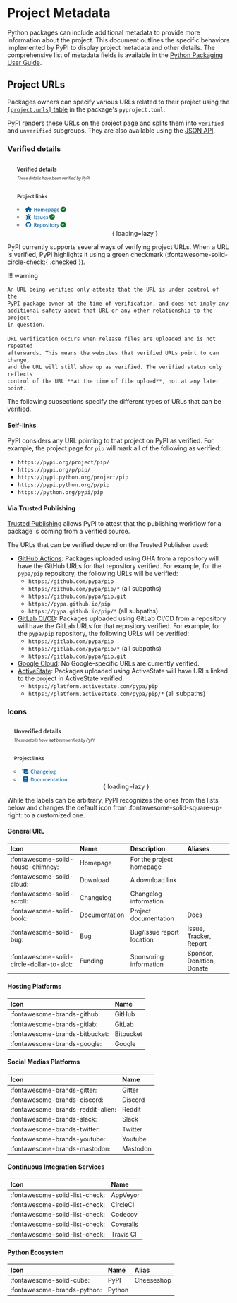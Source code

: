 # Project Metadata

Python packages can include additional metadata to provide more information 
about the project. This document outlines the specific behaviors 
implemented by PyPI to display project metadata and other details. The 
comprehensive list of metadata fields is available in the [Python Packaging 
User Guide].

[Python Packaging User Guide]: https://packaging.python.org/en/latest/specifications/core-metadata/#core-metadata-specifications


## Project URLs

Packages owners can specify various URLs related to their project using 
the [`[project.urls]` table](https://packaging.python.org/en/latest/specifications/pyproject-toml/#urls) in the package's `pyproject.toml`.

PyPI renders these URLs on the project page and splits them into `verified` and 
`unverified` subgroups. They are also available using the 
[JSON API](https://warehouse.pypa.io/api-reference/json.html).

### Verified details

![Verified details](assets/verified_details.png){ loading=lazy }

PyPI currently supports several ways of verifying project URLs. When a URL is verified, PyPI highlights it using a green checkmark (:fontawesome-solid-circle-check:{ .checked }).

!!! warning

    An URL being verified only attests that the URL is under control of the
    PyPI package owner at the time of verification, and does not imply any
    additional safety about that URL or any other relationship to the project
    in question.

    URL verification occurs when release files are uploaded and is not repeated
    afterwards. This means the websites that verified URLs point to can change,
    and the URL will still show up as verified. The verified status only reflects
    control of the URL **at the time of file upload**, not at any later point.

The following subsections specify the different types of URLs that can be verified.

#### Self-links

PyPI considers any URL pointing to that project on PyPI as verified.
For example, the project page for `pip` will mark all of the
following as verified:

- `https://pypi.org/project/pip/`
- `https://pypi.org/p/pip/`
- `https://pypi.python.org/project/pip`
- `https://pypi.python.org/p/pip`
- `https://python.org/pypi/pip`

#### Via Trusted Publishing

[Trusted Publishing](trusted-publishers/index.md) allows PyPI to attest that the 
publishing workflow for a package is coming from a verified source.

The URLs that can be verified depend on the Trusted Publisher used:

- [GitHub Actions][gh-action-tab]: Packages uploaded using GHA from a repository will have the GitHub URLs for that
  repository verified. For example, for the `pypa/pip` repository, the following URLs will be verified:
    - `https://github.com/pypa/pip`
    - `https://github.com/pypa/pip/*` (all subpaths)
    - `https://github.com/pypa/pip.git`
    - `https://pypa.github.io/pip`
    - `https://pypa.github.io/pip/*` (all subpaths)
- [GitLab CI/CD][gitlab-tab]: Packages uploaded using GitLab CI/CD from a repository will have the GitLab URLs for that
  repository verified. For example, for the `pypa/pip` repository, the following URLs will be verified:
    - `https://gitlab.com/pypa/pip`
    - `https://gitlab.com/pypa/pip/*` (all subpaths)
    - `https://gitlab.com/pypa/pip.git`
- [Google Cloud][gc-tab]: No Google-specific URLs are currently verified.
- [ActiveState][active-tab]: Packages uploaded using ActiveState will have URLs linked to the project in ActiveState 
  verified:
    - `https://platform.activestate.com/pypa/pip`
    - `https://platform.activestate.com/pypa/pip/*` (all subpaths)


[gh-action-tab]: trusted-publishers/creating-a-project-through-oidc.md#github-actions
[gc-tab]: trusted-publishers/creating-a-project-through-oidc.md#google-cloud
[active-tab]: trusted-publishers/creating-a-project-through-oidc.md#activestate
[gitlab-tab]: trusted-publishers/creating-a-project-through-oidc.md#gitlab-cicd


### Icons

![Unverified details](assets/unverified_details.png){ loading=lazy }

While the labels can be arbitrary, PyPI recognizes the ones from the
lists below and changes the default icon from
:fontawesome-solid-square-up-right: to a customized one.

#### General URL

| Icon                                      | Name          | Description               | Aliases                   |
|:------------------------------------------|:--------------|:--------------------------|:--------------------------|
| :fontawesome-solid-house-chimney:         | Homepage      | For the project homepage  |                           |
| :fontawesome-solid-cloud:                 | Download      | A download link           |                           |
| :fontawesome-solid-scroll:                | Changelog     | Changelog information     |                           |
| :fontawesome-solid-book:                  | Documentation | Project documentation     | Docs                      |
| :fontawesome-solid-bug:                   | Bug           | Bug/Issue report location | Issue, Tracker, Report    |
| :fontawesome-solid-circle-dollar-to-slot: | Funding       | Sponsoring information    | Sponsor, Donation, Donate |


#### Hosting Platforms

| Icon                           | Name      |
|:-------------------------------|:----------|
| :fontawesome-brands-github:    | GitHub    |
| :fontawesome-brands-gitlab:    | GitLab    |
| :fontawesome-brands-bitbucket: | Bitbucket |
| :fontawesome-brands-google:    | Google    |


#### Social Medias Platforms

| Icon                              | Name     |
|:----------------------------------|:---------|
| :fontawesome-brands-gitter:       | Gitter   |
| :fontawesome-brands-discord:      | Discord  |
| :fontawesome-brands-reddit-alien: | Reddit   |
| :fontawesome-brands-slack:        | Slack    |
| :fontawesome-brands-twitter:      | Twitter  |
| :fontawesome-brands-youtube:      | Youtube  |
| :fontawesome-brands-mastodon:     | Mastodon |

#### Continuous Integration Services

| Icon                           | Name      |
|:-------------------------------|:----------|
| :fontawesome-solid-list-check: | AppVeyor  |
| :fontawesome-solid-list-check: | CircleCI  |
| :fontawesome-solid-list-check: | Codecov   |
| :fontawesome-solid-list-check: | Coveralls |
| :fontawesome-solid-list-check: | Travis CI |

#### Python Ecosystem

| Icon                        | Name   | Alias      |
|:----------------------------|:-------|:-----------|
| :fontawesome-solid-cube:    | PyPI   | Cheeseshop |
| :fontawesome-brands-python: | Python |            |

